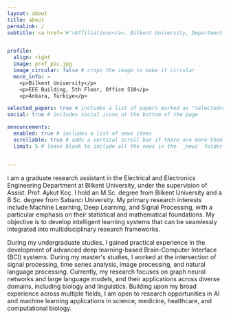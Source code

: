 ```yaml
---
layout: about
title: about
permalink: /
subtitle: <a href='#'>Affiliations</a>. Bilkent University, Department of Electrical and Electronics Engineering; National Magnetic Resonance Research Center (UMRAM).


profile:
  align: right
  image: prof_pic.jpg
  image_circular: false # crops the image to make it circular
  more_info: >
    <p>Bilkent University</p>
    <p>EEE Building, 5th Floor, Office 510</p>
    <p>Ankara, Türkiye</p>

selected_papers: true # includes a list of papers marked as "selected={true}"
social: true # includes social icons at the bottom of the page

announcements:
  enabled: true # includes a list of news items
  scrollable: true # adds a vertical scroll bar if there are more than 3 news items
  limit: 5 # leave blank to include all the news in the `_news` folder


---
```


I am a graduate research assistant in the Electrical and Electronics Engineering Department at Bilkent University, under the supervision of Assist. Prof. Aykut Koç. I hold an M.Sc. degree from Bilkent University and a B.Sc. degree from Sabancı University. My primary research interests include Machine Learning, Deep Learning, and Signal Processing, with a particular emphasis on their statistical and mathematical foundations. My objective is to develop intelligent learning systems that can be seamlessly integrated into multidisciplinary research frameworks.

During my undergraduate studies, I gained practical experience in the development of advanced deep learning-based Brain-Computer Interface (BCI) systems. During my master's studies, I worked at the intersection of signal processing, time series analysis, image processing, and natural language processing. Currently, my research focuses on graph neural networks and large language models, and their applications across diverse domains, including biology and linguistics. Building upon my broad experience across multiple fields, I am open to research opportunities in AI and machine learning applications in science, medicine, healthcare, and computational biology.
